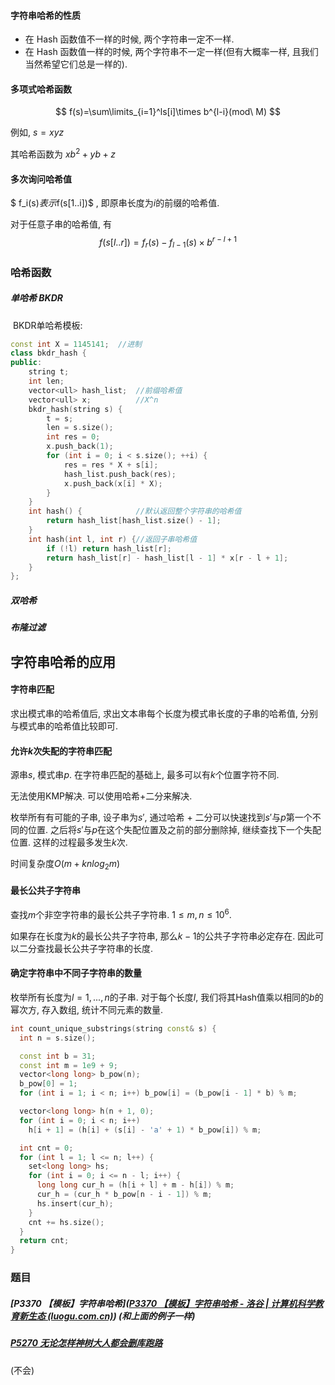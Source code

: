 #### 字符串哈希的性质

- 在 Hash 函数值不一样的时候, 两个字符串一定不一样.
- 在 Hash 函数值一样的时候, 两个字符串不一定一样(但有大概率一样, 且我们当然希望它们总是一样的).

#### 多项式哈希函数

$$ f(s)=\sum\limits_{i=1}^ls[i]\times b^{l-i}(mod\ M)  $$

例如,  $s = xyz$

其哈希函数为 $xb^2+yb+z$

#### 多次询问哈希值

$ f_i(s)$表示$f(s[1..i])$ , 即原串长度为$i$的前缀的哈希值.

对于任意子串的哈希值, 有   $$ f(s[l..r]) = f_r(s)-f_{l-1}(s)\times b^{r-l+1}$$ 



### 哈希函数

##### 单哈希 BKDR

​    BKDR单哈希模板:

```c++
const int X = 1145141;  //进制
class bkdr_hash {
public:
	string t;
    int len;
	vector<ull> hash_list;  //前缀哈希值
	vector<ull> x;			//X^n
	bkdr_hash(string s) {
        t = s;
        len = s.size();
		int res = 0;
		x.push_back(1);
		for (int i = 0; i < s.size(); ++i) {
			res = res * X + s[i];
			hash_list.push_back(res);
			x.push_back(x[i] * X);
		}
	}
	int hash() {			//默认返回整个字符串的哈希值
		return hash_list[hash_list.size() - 1];
	}
	int hash(int l, int r) {//返回子串哈希值
		if (!l) return hash_list[r];
		return hash_list[r] - hash_list[l - 1] * x[r - l + 1];
	}
};
```



##### 双哈希 

##### 布隆过滤 



## 字符串哈希的应用

#### 字符串匹配

求出模式串的哈希值后, 求出文本串每个长度为模式串长度的子串的哈希值, 分别与模式串的哈希值比较即可. 



#### 允许$k$次失配的字符串匹配

源串$s$, 模式串$p$. 在字符串匹配的基础上, 最多可以有$k$个位置字符不同.

无法使用KMP解决. 可以使用哈希+二分来解决.

枚举所有有可能的子串, 设子串为$s'$, 通过哈希 + 二分可以快速找到$s'$与$p$第一个不同的位置. 之后将$s'$与$p$在这个失配位置及之前的部分删除掉, 继续查找下一个失配位置. 这样的过程最多发生$k$次. 

时间复杂度$O(m+knlog_2m)$ 



#### 最长公共子字符串

查找$m$个非空字符串的最长公共子字符串. $1\le m,n\le 10^6$.

如果存在长度为$k$的最长公共子字符串, 那么$k-1$的公共子字符串必定存在. 因此可以二分查找最长公共子字符串的长度. 



#### 确定字符串中不同子字符串的数量

枚举所有长度为$l=1,...,n$的子串. 对于每个长度$l$, 我们将其Hash值乘以相同的$b$的幂次方, 存入数组, 统计不同元素的数量.

```c++
int count_unique_substrings(string const& s) {
  int n = s.size();

  const int b = 31;
  const int m = 1e9 + 9;
  vector<long long> b_pow(n);
  b_pow[0] = 1;
  for (int i = 1; i < n; i++) b_pow[i] = (b_pow[i - 1] * b) % m;

  vector<long long> h(n + 1, 0);
  for (int i = 0; i < n; i++)
    h[i + 1] = (h[i] + (s[i] - 'a' + 1) * b_pow[i]) % m;

  int cnt = 0;
  for (int l = 1; l <= n; l++) {
    set<long long> hs;
    for (int i = 0; i <= n - l; i++) {
      long long cur_h = (h[i + l] + m - h[i]) % m;
      cur_h = (cur_h * b_pow[n - i - 1]) % m;
      hs.insert(cur_h);
    }
    cnt += hs.size();
  }
  return cnt;
}
```



### 题目

##### [P3370 【模板】字符串哈希]([P3370 【模板】字符串哈希 - 洛谷 | 计算机科学教育新生态 (luogu.com.cn)](https://www.luogu.com.cn/problem/P3370)) (和上面的例子一样)



##### [P5270 无论怎样神树大人都会删库跑路](https://www.luogu.com.cn/problem/P5270)

(不会)









